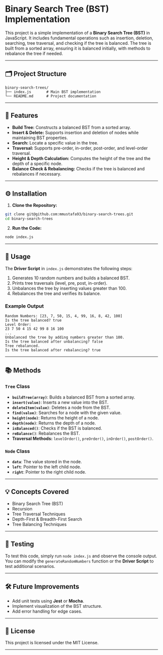 # Binary Search Tree (BST) Implementation

This project is a simple implementation of a **Binary Search Tree (BST)** in JavaScript. It includes fundamental operations such as insertion, deletion, searching, tree traversal, and checking if the tree is balanced. The tree is built from a sorted array, ensuring it is balanced initially, with methods to rebalance the tree if needed.

---

## 🗂️ **Project Structure**
```
binary-search-trees/
├── index.js       # Main BST implementation
└── README.md      # Project documentation
```

---

## 🚀 **Features**
- **Build Tree:** Constructs a balanced BST from a sorted array.
- **Insert & Delete:** Supports insertion and deletion of nodes while maintaining BST properties.
- **Search:** Locate a specific value in the tree.
- **Traversal:** Supports pre-order, in-order, post-order, and level-order traversal.
- **Height & Depth Calculation:** Computes the height of the tree and the depth of a specific node.
- **Balance Check & Rebalancing:** Checks if the tree is balanced and rebalances if necessary.

---

## ⚙️ **Installation**
1. **Clone the Repository:**
```sh
git clone git@github.com:mmustafa93/binary-search-trees.git
cd binary-search-trees
```

2. **Run the Code:**
```sh
node index.js
```

---

## 📄 **Usage**
The **Driver Script** in `index.js` demonstrates the following steps:
1. Generates 10 random numbers and builds a balanced BST.
2. Prints tree traversals (level, pre, post, in-order).
3. Unbalances the tree by inserting values greater than 100.
4. Rebalances the tree and verifies its balance.

### Example Output
```
Random Numbers: [23, 7, 50, 15, 4, 99, 16, 8, 42, 100]
Is the tree balanced? true
Level Order:
23 7 50 4 15 42 99 8 16 100
...
Unbalanced the tree by adding numbers greater than 100.
Is the tree balanced after unbalancing? false
Tree rebalanced.
Is the tree balanced after rebalancing? true
```

---

## 📚 **Methods**
### `Tree` Class
- **`buildTree(array)`**: Builds a balanced BST from a sorted array.
- **`insert(value)`**: Inserts a new value into the BST.
- **`deleteItem(value)`**: Deletes a node from the BST.
- **`find(value)`**: Searches for a node with the given value.
- **`height(node)`**: Returns the height of a node.
- **`depth(node)`**: Returns the depth of a node.
- **`isBalanced()`**: Checks if the BST is balanced.
- **`reBalance()`**: Rebalances the BST.
- **Traversal Methods:** `levelOrder()`, `preOrder()`, `inOrder()`, `postOrder()`.

### `Node` Class
- **`data`**: The value stored in the node.
- **`left`**: Pointer to the left child node.
- **`right`**: Pointer to the right child node.

---

## 💡 **Concepts Covered**
- Binary Search Tree (BST)
- Recursion
- Tree Traversal Techniques
- Depth-First & Breadth-First Search
- Tree Balancing Techniques

---

## 🧪 **Testing**
To test this code, simply run `node index.js` and observe the console output. You can modify the `generateRandomNumbers` function or the **Driver Script** to test additional scenarios.

---

## 🛠️ **Future Improvements**
- Add unit tests using **Jest** or **Mocha**.
- Implement visualization of the BST structure.
- Add error handling for edge cases.

---

## 📜 **License**
This project is licensed under the MIT License.

---